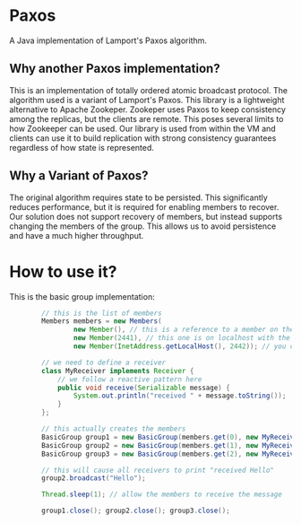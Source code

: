 # Paxos
A Java implementation of Lamport's Paxos algorithm.

## Why another Paxos implementation?

This is an implementation of totally ordered atomic broadcast protocol. The algorithm used is a variant of Lamport's Paxos.
This library is a lightweight alternative to Apache Zookeper. Zookeper uses Paxos to keep consistency among the replicas, 
but the clients are remote. This poses several limits to how Zookeeper can be used.
Our library is used from within the VM and clients can use it to build replication with strong consistency guarantees 
regardless of how state is represented.

## Why a Variant of Paxos?

The original algorithm requires state to be persisted. This significantly reduces performance, but it is required for enabling 
members to recover. Our solution does not support recovery of members, but instead supports changing the members of the group. 
This allows us to avoid persistence and have a much higher throughput.

# How to use it?

This is the basic group implementation:

```java
        // this is the list of members
        Members members = new Members(
                new Member(), // this is a reference to a member on the localhost on default port (2440)
                new Member(2441), // this one is on localhost with the specified port
                new Member(InetAddress.getLocalHost(), 2442)); // you can specify the address and port manually

        // we need to define a receiver
        class MyReceiver implements Receiver {
            // we follow a reactive pattern here
            public void receive(Serializable message) {
                System.out.println("received " + message.toString());
            }
        };

        // this actually creates the members
        BasicGroup group1 = new BasicGroup(members.get(0), new MyReceiver());
        BasicGroup group2 = new BasicGroup(members.get(1), new MyReceiver());
        BasicGroup group3 = new BasicGroup(members.get(2), new MyReceiver());

        // this will cause all receivers to print "received Hello"
        group2.broadcast("Hello");

        Thread.sleep(1); // allow the members to receive the message

        group1.close(); group2.close(); group3.close();
```
